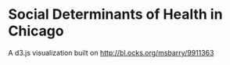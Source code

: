 # Social Determinants of Health in Chicago
A d3.js visualization built on http://bl.ocks.org/msbarry/9911363
